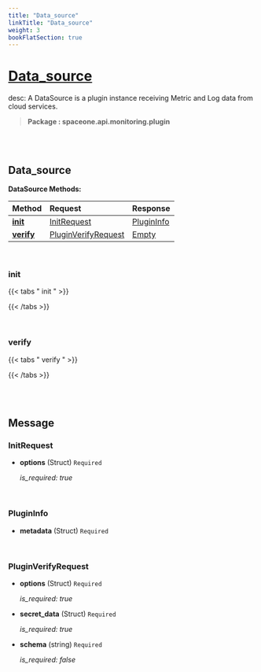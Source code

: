 ```yaml
---
title: "Data_source"
linkTitle: "Data_source"
weight: 3
bookFlatSection: true
---
```

# [Data_source](#Data_source)
desc: A DataSource is a plugin instance receiving Metric and Log data from cloud services.


>  **Package : spaceone.api.monitoring.plugin**

<br>
<br>

## Data_source


**DataSource Methods:**


| Method | Request | Response |
| :----- | :-------- | :-------- |
| [**init**](./DataSource#init) | [InitRequest](DataSource#initrequest) | [PluginInfo](./DataSource#plugininfo) |
| [**verify**](./DataSource#verify) | [PluginVerifyRequest](DataSource#pluginverifyrequest) | [Empty](./DataSource#empty) |



    
<br>

### init




 {{< tabs " init " >}}




{{< /tabs >}}

    
<br>

### verify




 {{< tabs " verify " >}}




{{< /tabs >}}

    


<br>
<br>

## Message



### InitRequest
* **options** (Struct)  `Required` 

  *is_required: true*

    <br>

### PluginInfo
* **metadata** (Struct)  `Required` 

    <br>

### PluginVerifyRequest
* **options** (Struct)  `Required` 

  *is_required: true*

    
* **secret_data** (Struct)  `Required` 

  *is_required: true*

    
* **schema** (string)  `Required` 

  *is_required: false*

    <br>
